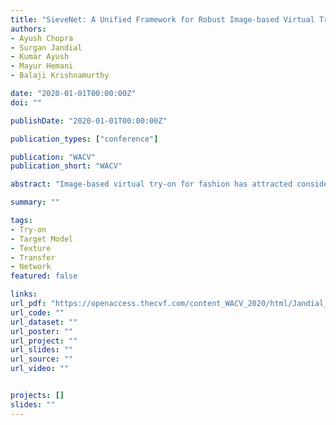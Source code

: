 ```yaml
---
title: "SieveNet: A Unified Framework for Robust Image-based Virtual Try-On"
authors:
- Ayush Chopra
- Surgan Jandial
- Kumar Ayush
- Mayur Hemani
- Balaji Krishnamurthy

date: "2020-01-01T00:00:00Z"
doi: ""

publishDate: "2020-01-01T00:00:00Z"

publication_types: ["conference"]

publication: "WACV"
publication_short: "WACV"

abstract: "Image-based virtual try-on for fashion has attracted considerable attention recently. The task requires trying on the desired clothing item on a target model. An efficient framework for this is composed of 2 stages: (1) warping (transforming) the try-on cloth to align with the pose and shape of the target model, and (2) a texture transfer module to seamlessly integrate the warped try-on cloth onto the target model image. Existing methods suffer from artifacts and distortions in their try-on output. In this work, we present SieveNet, a framework for robust image-based virtual try-on. Firstly, we introduce a multi-stage coarse-to-fine warping network to better model fine-grained intricacies in try-on clothing item and train it with a novel perceptual geometric matching loss. Next, we introduce a try-on cloth conditioned segmentation mask prior to improve the texture transfer network. Finally, we also introduce a dueling triplet strategy for training the texture transfer network which further improves the quality of the generated try-on result. We present extensive qualitative and quantitative evaluations on each component of the proposed pipeline and show significant performance improvements against existing state-of-the-art methods."

summary: ""

tags:
- Try-on
- Target Model
- Texture
- Transfer
- Network
featured: false

links:
url_pdf: "https://openaccess.thecvf.com/content_WACV_2020/html/Jandial_SieveNet_A_Unified_Framework_for_Robust_Image-Based_Virtual_Try-On_WACV_2020_paper.html"
url_code: ""
url_dataset: ""
url_poster: ""
url_project: ""
url_slides: ""
url_source: ""
url_video: ""


projects: []
slides: ""
---
```

